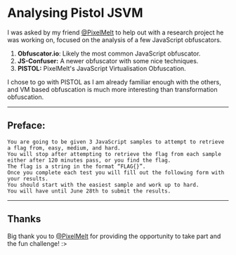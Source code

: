 # Analysing Pistol JSVM
I was asked by my friend [@PixelMelt](https://github.com/PixelMelt) to help out with a research project he was working on, focused on the analysis of a few JavaScript obfuscators.

1. **Obfuscator.io**: Likely the most common JavaScript obfuscator.
2. **JS-Confuser:** A newer obfuscator with some nice techniques.
3. **PISTOL:** PixelMelt's JavaScript Virtualisation Obfuscation.

I chose to go with PISTOL as I am already familiar enough with the others, and VM based obfuscation is much more interesting than transformation obfuscation.

---

## Preface:

```
You are going to be given 3 JavaScript samples to attempt to retrieve a flag from, easy, medium, and hard. 
You will stop after attempting to retrieve the flag from each sample either after 120 minutes pass, or you find the flag. 
The flag is a string in the format “FLAG{}”. 
Once you complete each test you will fill out the following form with your results. 
You should start with the easiest sample and work up to hard. 
You will have until June 28th to submit the results.
```

---

## Thanks
Big thank you to [@PixelMelt](https://github.com/PixelMelt) for providing the opportunity to take part and the fun challenge! :>